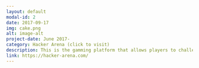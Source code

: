 ```yaml
---
layout: default
modal-id: 2
date: 2017-09-17
img: cake.png
alt: image-alt
project-date: June 2017-
category: Hacker Arena (click to visit)
description: This is the gamming platform that allows players to challenge each others with coding game. The program features embeded Ace editor for better user experience. Four game modes that can be found in this platform are 'Classic Mode', 'Pair Mode', 'Code Run', and 'Solo Mode'. Google, Facebook and Email OAth flow are built in to allow faster signing up. Tech Stack: React, Redux, React Router v4, Webpack, Firebase, Nightmare JS, Jest JS. 
link: https://hacker-arena.com/
---
```

